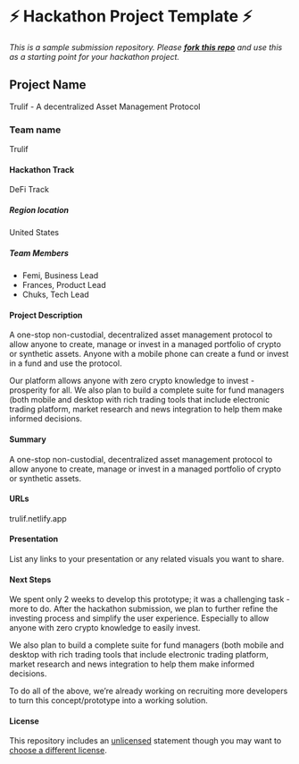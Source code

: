 # ⚡ Hackathon Project Template ⚡

_This is a sample submission repository.
Please [**fork this repo**](https://help.github.com/articles/fork-a-repo/) and use this as a starting point for your hackathon project._

## Project Name

Trulif - A decentralized Asset Management Protocol

### Team name

Trulif

#### Hackathon Track

DeFi Track

##### Region location

United States

##### Team Members

- Femi, Business Lead
- Frances, Product Lead
- Chuks, Tech Lead

#### Project Description

A one-stop non-custodial, decentralized asset management protocol to allow anyone to create, manage or invest in a managed portfolio of crypto or synthetic assets. Anyone with a mobile phone can create a fund or invest in a fund and use the protocol.

Our platform allows anyone with zero crypto knowledge to invest - prosperity for all. We also plan to build a complete suite for fund managers (both mobile and desktop with rich trading tools that include electronic trading platform, market research and news integration to help them make informed decisions.

#### Summary

A one-stop non-custodial, decentralized asset management protocol to allow anyone to create, manage or invest in a managed portfolio of crypto or synthetic assets.

#### URLs

trulif.netlify.app

#### Presentation

List any links to your presentation or any related visuals you want to share.

#### Next Steps

We spent only 2 weeks to develop this prototype; it was a challenging task - more to do. After the hackathon submission, we plan to further refine the investing process and simplify the user experience. Especially to allow anyone with zero crypto knowledge to easily invest.

We also plan to build a complete suite for fund managers (both mobile and desktop with rich trading tools that include electronic trading platform, market research and news integration to help them make informed decisions.

To do all of the above, we’re already working on recruiting more developers to turn this concept/prototype into a working solution.

#### License

This repository includes an [unlicensed](http://unlicense.org/) statement though you may want to [choose a different license](https://choosealicense.com/).
